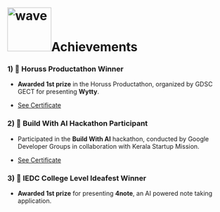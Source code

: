 <h1><img src="https://tryhackme-images.s3.amazonaws.com/user-avatars/5c7e0036030a65b2ba85f1d915c3274c.png" alt="wave" width="100"/>Achievements</h1>

### 1) 🥇 **Horuss Productathon Winner**

* **Awarded 1st prize** in the Horuss Productathon, organized by GDSC GECT for presenting **Wytty**.

* [See Certificate](https://github.com/JohnPaulNaiju/achievements/blob/main/JOHN%20PAUL%20NAIJU%281%29.jpg)

### 2) 🤖 **Build With AI Hackathon Participant**

* Participated in the **Build With AI** hackathon, conducted by Google Developer Groups in collaboration with Kerala Startup Mission.

* [See Certificate](https://github.com/JohnPaulNaiju/achievements/blob/main/John%20Paul%20Naiju.pdf)

### 3) 🤖 **IEDC College Level Ideafest Winner**

* **Awarded 1st prize** for presenting **4note**, an AI powered note taking application.
